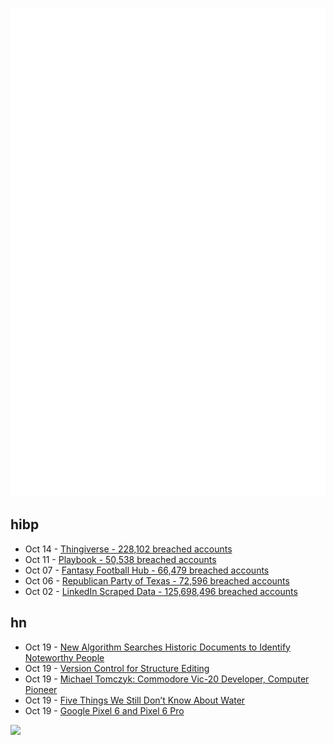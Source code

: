 ![Metrics](https://raw.githubusercontent.com/phixion/phixion/master/metrics.svg)

## hibp

<!--
for https://github.com/phixion/phixion/blob/main/.github/workflows/feeds.yml
-->
<!--START_SECTION:haveibeenpwnd-->
- Oct 14 - [Thingiverse - 228,102 breached accounts](https://haveibeenpwned.com/PwnedWebsites#Thingiverse)
- Oct 11 - [Playbook - 50,538 breached accounts](https://haveibeenpwned.com/PwnedWebsites#Playbook)
- Oct 07 - [Fantasy Football Hub - 66,479 breached accounts](https://haveibeenpwned.com/PwnedWebsites#FantasyFootballHub)
- Oct 06 - [Republican Party of Texas - 72,596 breached accounts](https://haveibeenpwned.com/PwnedWebsites#RepublicanPartyOfTexas)
- Oct 02 - [LinkedIn Scraped Data - 125,698,496 breached accounts](https://haveibeenpwned.com/PwnedWebsites#LinkedInScrape)
<!--END_SECTION:haveibeenpwnd-->

## hn

<!--
for https://github.com/phixion/phixion/blob/main/.github/workflows/feeds.yml
-->
<!--START_SECTION:hn-->
- Oct 19 - [New Algorithm Searches Historic Documents to Identify Noteworthy People](http://www.buffalo.edu/ubnow/campus.host.html/content/shared/university/news/ub-reporter-articles/stories/2021/10/algorithm-historical-documents.detail.html)
- Oct 19 - [Version Control for Structure Editing](https://alarmingdevelopment.org/?p=1570)
- Oct 19 - [Michael Tomczyk: Commodore Vic-20 Developer, Computer Pioneer](https://talesfromthecollection.com/2021/10/19/michael-tomczyk-commodore/)
- Oct 19 - [Five Things We Still Don’t Know About Water](https://nautil.us/issue/25/water/five-things-we-still-dont-know-about-water)
- Oct 19 - [Google Pixel 6 and Pixel 6 Pro](https://store.google.com/category/phones?hl=en-US)
<!--END_SECTION:hn-->

<!--
for https://yhype.me
-->
![](https://hit.yhype.me/github/profile?user_id=13013670)

